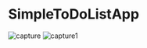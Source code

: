 # SimpleToDoListApp
![capture](https://user-images.githubusercontent.com/27208120/28784684-ee891cae-7635-11e7-9111-17a566702635.PNG)
![capture1](https://user-images.githubusercontent.com/27208120/28784685-eeb37896-7635-11e7-9199-9288763fc479.PNG)

